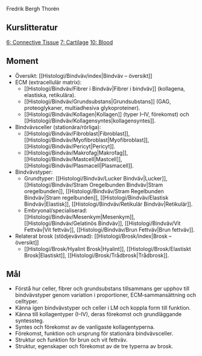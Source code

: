 Fredrik Bergh Thorén
## Kurslitteratur
[6: Connective Tissue](https://anatomicalsciences-lwwhealthlibrary-com.ezproxy.ub.gu.se/content.aspx?sectionid=257425163&bookid=3290)
[7: Cartilage](https://anatomicalsciences-lwwhealthlibrary-com.ezproxy.ub.gu.se/content.aspx?sectionid=257425467&bookid=3290)
[10: Blood](https://anatomicalsciences-lwwhealthlibrary-com.ezproxy.ub.gu.se/content.aspx?sectionid=257426085&bookid=3290)
## Moment
- Översikt: [[Histologi/Bindväv/index|Bindväv – översikt]]
- ECM (extracellulär matrix):
  - [[Histologi/Bindväv/Fibrer i Bindväv|Fibrer i bindväv]] (kollagena, elastiska, retikulära).
  - [[Histologi/Bindväv/Grundsubstans|Grundsubstans]] (GAG, proteoglykaner, multiadhesiva glykoproteiner).
  - [[Histologi/Bindväv/Kollagen|Kollagen]] (typer I–IV, förekomst) och [[Histologi/Bindväv/Kollagensyntes|kollagensyntes]].
- Bindvävsceller (stationära/rörliga):
  - [[Histologi/Bindväv/Fibroblast|Fibroblast]], [[Histologi/Bindväv/Myofibroblast|Myofibroblast]], [[Histologi/Bindväv/Pericyt|Pericyt]].
  - [[Histologi/Bindväv/Makrofag|Makrofag]], [[Histologi/Bindväv/Mastcell|Mastcell]], [[Histologi/Bindväv/Plasmacell|Plasmacell]].
- Bindvävstyper:
  - Grundtyper: [[Histologi/Bindväv/Lucker Bindväv|Lucker]], [[Histologi/Bindväv/Stram Oregelbunden Bindväv|Stram oregelbunden]], [[Histologi/Bindväv/Stram Regelbunden Bindväv|Stram regelbunden]], [[Histologi/Bindväv/Elastisk Bindväv|Elastisk]], [[Histologi/Bindväv/Retikulär Bindväv|Retikulär]].
  - Embryonal/specialiserad: [[Histologi/Bindväv/Mesenkym|Mesenkym]], [[Histologi/Bindväv/Gelatinös Bindväv]], [[Histologi/Bindväv/Vit Fettväv|Vit fettväv]], [[Histologi/Bindväv/Brun Fettväv|Brun fettväv]].
- Relaterat brosk (stödjevävnad): [[Histologi/Brosk/index|Brosk – översikt]]
  - [[Histologi/Brosk/Hyalint Brosk|Hyalint]], [[Histologi/Brosk/Elastiskt Brosk|Elastiskt]], [[Histologi/Brosk/Trådbrosk|Trådbrosk]].

## Mål
- Förstå hur celler, fibrer och grundsubstans tillsammans ger upphov till bindvävstyper genom variation i proportioner, ECM‑sammansättning och celltyper.
- Känna igen bindvävstyper och celler i LM och koppla form till funktion.
- Känna till kollagentyper (I–IV), deras förekomst och grundläggande syntessteg.
- Syntes och förekomst av de vanligaste kollagentyperna.
- Förekomst, funktion och ursprung för stationära bindvävsceller.
- Struktur och funktion för brun och vit fettväv.
- Struktur, egenskaper och förekomst av de tre typerna av brosk.
